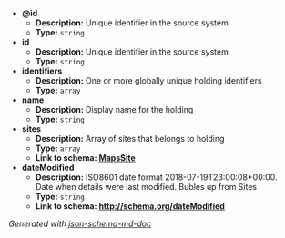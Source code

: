 - <b id="#/properties/@id">@id</b>
	 - **Description:** Unique identifier in the source system
	 - **Type:** `string`
 - <b id="#/properties/id">id</b>
	 - **Description:** Unique identifier in the source system
	 - **Type:** `string`
 - <b id="#/properties/identifiers">identifiers</b>
	 - **Description:** One or more globally unique holding identifiers
	 - **Type:** `array`
 - <b id="#/properties/name">name</b>
	 - **Description:** Display name for the holding
	 - **Type:** `string`
 - <b id="#/properties/sites">sites</b>
	 - **Description:** Array of sites that belongs to holding
	 - **Type:** `array`
	 - <b id="mapssitemapssite.md">Link to schema: [MapsSite](MapsSite.md)</b>
 - <b id="#/properties/dateModified">dateModified</b>
	 - **Description:** ISO8601 date format 2018-07-19T23:00:08+00:00. Date when details were last modified. Bubles up from Sites
	 - **Type:** `string`
	 - <b id="httpschema.orgdatemodified">Link to schema: http://schema.org/dateModified</b>

_Generated with [json-schema-md-doc](https://brianwendt.github.io/json-schema-md-doc/)_